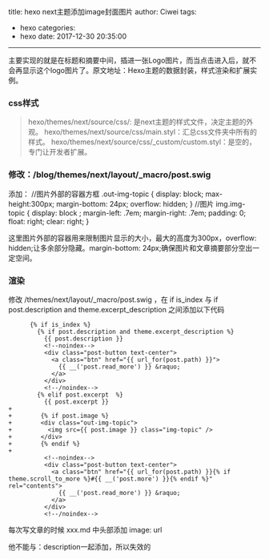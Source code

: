 title: hexo next主题添加image封面图片
author: Ciwei
tags:
  - hexo
categories:
  - hexo
date: 2017-12-30 20:35:00
---
主要实现的就是在标题和摘要中间，插进一张Logo图片，而当点击进入后，就不会再显示这个logo图片了。原文地址：Hexo主题的数据封装，样式渲染和扩展实例。
<!--more-->
### css样式
> hexo/themes/next/source/css/: 是next主题的样式文件，决定主题的外观。
> hexo/themes/next/source/css/main.styl：汇总css文件夹中所有的样式。
> hexo/themes/next/source/css/_custom/custom.styl：是空的，专门让开发者扩展。

### 修改：/blog/themes/next/layout/_macro/post.swig
添加：
//图片外部的容器方框 
.out-img-topic {
  display: block;
  max-height:300px;
  margin-bottom: 24px;
  overflow: hidden;
}
//图片
img.img-topic {
  display: block ;
  margin-left: .7em;
  margin-right: .7em;
  padding: 0;
  float: right;
  clear: right;
}

这里图片外部的容器用来限制图片显示的大小，最大的高度为300px，overflow: hidden;让多余部分隐藏。margin-bottom: 24px;确保图片和文章摘要部分空出一定空间。

### 渲染
修改 /themes/next/layout/_macro/post.swig ，在 if is_index 与 if post.description and theme.excerpt_description 之间添加以下代码

```
      {% if is_index %}
        {% if post.description and theme.excerpt_description %}
          {{ post.description }}
          <!--noindex-->
          <div class="post-button text-center">
            <a class="btn" href="{{ url_for(post.path) }}">
              {{ __('post.read_more') }} &raquo;
            </a>
          </div>
          <!--/noindex-->
        {% elif post.excerpt  %}
          {{ post.excerpt }}
+          
+        {% if post.image %}
+        <div class="out-img-topic">
+          <img src={{ post.image }} class="img-topic" />
+        </div>
+        {% endif %}
+          
          <!--noindex-->
          <div class="post-button text-center">
            <a class="btn" href="{{ url_for(post.path) }}{% if theme.scroll_to_more %}#{{ __('post.more') }}{% endif %}" rel="contents">
              {{ __('post.read_more') }} &raquo;
            </a>
          </div>
          <!--/noindex-->
```
每次写文章的时候 xxx.md 中头部添加
image: url

他不能与：description一起添加，所以失效的